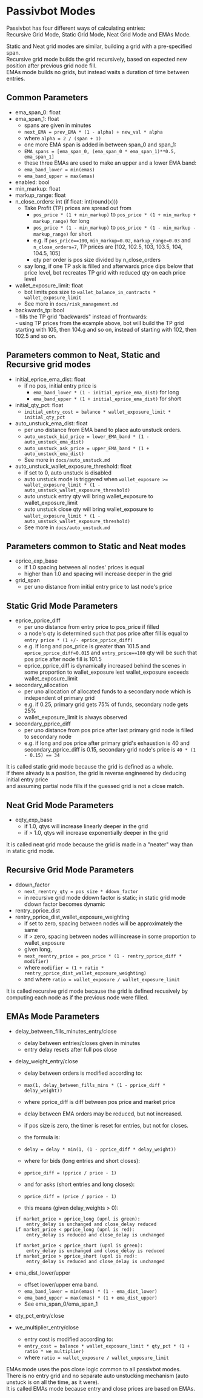 # Passivbot Modes

Passivbot has four different ways of calculating entries:  
Recursive Grid Mode, Static Grid Mode, Neat Grid Mode and EMAs Mode.

Static and Neat grid modes are similar, building a grid with a pre-specified span.  
Recursive grid mode builds the grid recursively, based on expected new position after previous grid node fill.  
EMAs mode builds no grids, but instead waits a duration of time between entries.


## Common Parameters

- ema_span_0: float
- ema_span_1: float
	- spans are given in minutes
	- `next_EMA = prev_EMA * (1 - alpha) + new_val * alpha`
	- where `alpha = 2 / (span + 1)`
	- one more EMA span is added in between span_0 and span_1:
	- `EMA_spans = [ema_span_0, (ema_span_0 * ema_span_1)**0.5, ema_span_1]`
	- these three EMAs are used to make an upper and a lower EMA band:
	- `ema_band_lower = min(emas)`
	- `ema_band_upper = max(emas)`
- enabled: bool
- min_markup: float
- markup_range: float
- n_close_orders: int (if float: int(round(x)))
	- Take Profit (TP) prices are spread out from
		- `pos_price * (1 + min_markup)` to `pos_price * (1 + min_markup + markup_range)` for long
		- `pos_price * (1 - min_markup)` to `pos_price * (1 - min_markup - markup_range)` for short
		- e.g. if `pos_price==100`, `min_markup=0.02`, `markup_range=0.03` and `n_close_orders=7`, TP prices are [102, 102.5, 103, 103.5, 104, 104.5, 105]
		- qty per order is pos size divided by n_close_orders
	- say long, if one TP ask is filled and afterwards price dips below that price level, bot recreates TP grid with reduced qty on each price level
- wallet_exposure_limit: float
	- bot limits pos size to `wallet_balance_in_contracts * wallet_exposure_limit`
	- See more in `docs/risk_management.md`
- backwards_tp: bool  
        - fills the TP grid "backwards" instead of frontwards:  
        - using TP prices from the example above, bot will build the TP grid starting with 105, then 104.g and so on, instead of starting with 102, then 102.5 and so on.


## Parameters common to Neat, Static and Recursive grid modes
- initial_eprice_ema_dist: float
	- if no pos, initial entry price is
		- `ema_band_lower * (1 - initial_eprice_ema_dist)` for long
		- `ema_band_upper * (1 + initial_eprice_ema_dist)` for short
- initial_qty_pct: float
	- `initial_entry_cost = balance * wallet_exposure_limit * initial_qty_pct`
- auto_unstuck_ema_dist: float
	- per uno distance from EMA band to place auto unstuck orders.
	- `auto_unstuck_bid_price = lower_EMA_band * (1 - auto_unstuck_ema_dist)`
	- `auto_unstuck_ask_price = upper_EMA_band * (1 + auto_unstuck_ema_dist)`
	- See more in `docs/auto_unstuck.md`
- auto_unstuck_wallet_exposure_threshold: float
	- if set to 0, auto unstuck is disabled
	- auto unstuck mode is triggered when `wallet_exposure >= wallet_exposure_limit * (1 - auto_unstuck_wallet_exposure_threshold)`
	- auto unstuck entry qty will bring wallet_exposure to wallet_exposure_limit
	- auto unstuck close qty will bring wallet_exposure to `wallet_exposure_limit * (1 - auto_unstuck_wallet_exposure_threshold)`
	- See more in `docs/auto_unstuck.md`


## Parameters common to Static and Neat modes
- eprice_exp_base
	- if 1.0 spacing between all nodes' prices is equal
	- higher than 1.0 and spacing will increase deeper in the grid
- grid_span
	- per uno distance from initial entry price to last node's price

## Static Grid Mode Parameters
- eprice_pprice_diff
	- per uno distance from entry price to pos_price if filled
	- a node's qty is determined such that pos price after fill is equal to `entry price * (1 +/- eprice_pprice_diff)`
	- e.g. if long and pos_price is greater than 101.5 and `eprice_pprice_diff=0.015` and `entry_price==100` qty will be such that pos price after node fill is 101.5
	- eprice_pprice_diff is dynamically increased behind the scenes in some proportion to wallet_exposure lest wallet_exposure exceeds wallet_exposure_limit
- secondary_allocation
	- per uno allocation of allocated funds to a secondary node which is independent of primary grid
	- e.g. if 0.25, primary grid gets 75% of funds, secondary node gets 25%
	- wallet_exposure_limit is always observed
- secondary_pprice_diff
	- per uno distance from pos price after last primary grid node is filled to secondary node
	- e.g. if long and pos price after primary grid's exhaustion is 40 and secondary_pprice_diff is 0.15, secondary grid node's price is `40 * (1 - 0.15) == 34`

It is called static grid mode because the grid is defined as a whole.  
If there already is a position, the grid is reverse engineered by deducing initial entry price  
and assuming partial node fills if the guessed grid is not a close match.

## Neat Grid Mode Parameters

- eqty_exp_base
	- if 1.0, qtys will increase linearly deeper in the grid
	- if > 1.0, qtys will increase exponentially deeper in the grid

It is called neat grid mode because the grid is made in a "neater" way than in static grid mode.

## Recursive Grid Mode Parameters

- ddown_factor
	- `next_reentry_qty = pos_size * ddown_factor`
	- in recursive grid mode ddown factor is static; in static grid mode ddown factor becomes dynamic
- rentry_pprice_dist
- rentry_pprice_dist_wallet_exposure_weighting
	- if set to zero, spacing between nodes will be approximately the same
	- if > zero, spacing between nodes will increase in some proportion to wallet_exposure
	- given long,
	- `next_reentry_price = pos_price * (1 - rentry_pprice_diff * modifier)`  
	- where `modifier = (1 + ratio * rentry_pprice_dist_wallet_exposure_weighting)`  
	- and where `ratio = wallet_exposure / wallet_exposure_limit`  

It is called recursive grid mode because the grid is defined recusively by computing each node as if the previous node were filled.


## EMAs Mode Parameters

- delay_between_fills_minutes_entry/close
	- delay between entries/closes given in minutes
	- entry delay resets after full pos close
- delay_weight_entry/close
	- delay between orders is modified according to: 
	- `max(1, delay_between_fills_mins * (1 - pprice_diff * delay_weight))`
	- where pprice_diff is diff between pos price and market price

	- delay between EMA orders may be reduced, but not increased.
	- if pos size is zero, the timer is reset for entries, but not for closes.

	- the formula is:
	- `delay = delay * min(1, (1 - pprice_diff * delay_weight))`
	- where for bids (long entries and short closes):
	- `pprice_diff = (pprice / price - 1)`
	- and for asks (short entries and long closes):
	- `pprice_diff = (price / pprice - 1)`
	- this means (given delay_weights > 0):
	```
	if market_price > pprice_long (upnl is green):
	    entry_delay is unchanged and close_delay reduced
	if market_price < pprice_long (upnl is red):
	    entry_delay is reduced and close_delay is unchanged

	if market_price < pprice_short (upnl is green):
	    entry_delay is unchanged and close_delay is reduced
	if market_price > pprice_short (upnl is red):
	    entry_delay is reduced and close_delay is unchanged
	```

- ema_dist_lower/upper
	- offset lower/upper ema band.  
	- `ema_band_lower = min(emas) * (1 - ema_dist_lower)`  
	- `ema_band_upper = max(emas) * (1 + ema_dist_upper)`  
	- See ema_span_0/ema_span_1
- qty_pct_entry/close  
- we_multiplier_entry/close
	- entry cost is modified according to:
	- `entry_cost = balance * wallet_exposure_limit * qty_pct * (1 + ratio * we_multiplier)`
	- where `ratio = wallet_exposure / wallet_exposure_limit`

EMAs mode uses the pos close logic common to all passivbot modes.  
There is no entry grid and no separate auto unstucking mechanism (auto unstuck is on all the time, as it were).  
It is called EMAs mode because entry and close prices are based on EMAs.


